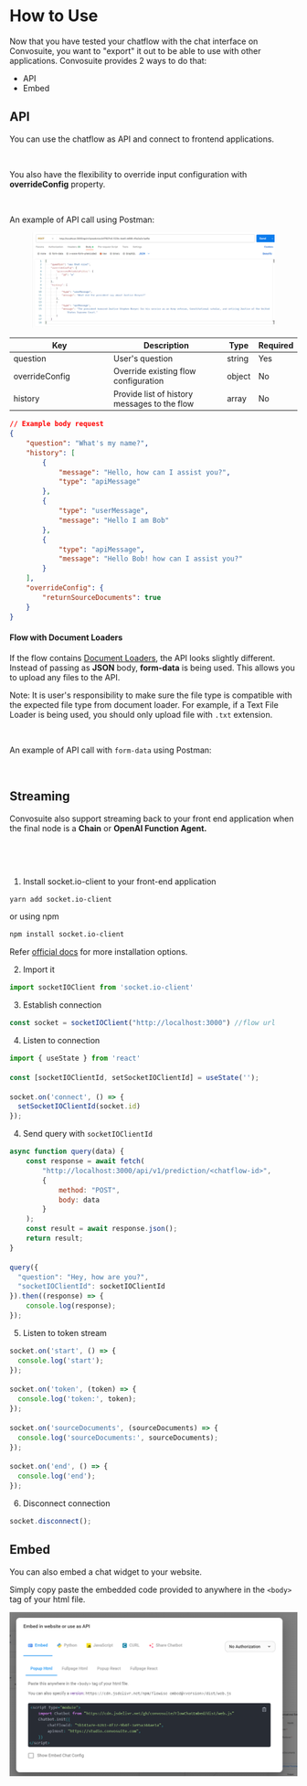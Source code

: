 # How to Use

Now that you have tested your chatflow with the chat interface on Convosuite, you want to "export" it out to be able to use with other applications. Convosuite provides 2 ways to do that:

* API
* Embed

## API

You can use the chatflow as API and connect to frontend applications.

<figure><img src="../.gitbook/assets/image (16).png" alt=""><figcaption></figcaption></figure>

You also have the flexibility to override input configuration with **overrideConfig** property.

<figure><img src="../.gitbook/assets/image (45).png" alt=""><figcaption></figcaption></figure>

An example of API call using Postman:

<figure><img src="../.gitbook/assets/image (9).png" alt=""><figcaption></figcaption></figure>

<table><thead><tr><th width="161">Key</th><th>Description</th><th>Type</th><th>Required</th></tr></thead><tbody><tr><td>question</td><td>User's question</td><td>string</td><td>Yes</td></tr><tr><td>overrideConfig</td><td>Override existing flow configuration</td><td>object</td><td>No</td></tr><tr><td>history</td><td>Provide list of history messages to the flow</td><td>array</td><td>No</td></tr></tbody></table>

```json
// Example body request
{
    "question": "What's my name?",
    "history": [
        {
            "message": "Hello, how can I assist you?",
            "type": "apiMessage"
        },
        {
            "type": "userMessage",
            "message": "Hello I am Bob"
        },
        {
            "type": "apiMessage",
            "message": "Hello Bob! how can I assist you?"
        }
    ],
    "overrideConfig": {
        "returnSourceDocuments": true
    }
}
```

#### Flow with Document Loaders

If the flow contains [Document Loaders](../document-loaders.md), the API looks slightly different. Instead of passing as **JSON** body, **form-data** is being used. This allows you to upload any files to the API.

Note: It is user's responsibility to make sure the file type is compatible with the expected file type from document loader. For example, if a Text File Loader is being used, you should only upload file with `.txt` extension.

<figure><img src="../.gitbook/assets/image (41).png" alt=""><figcaption></figcaption></figure>

An example of API call with `form-data` using Postman:

<figure><img src="../.gitbook/assets/image (1) (4).png" alt=""><figcaption></figcaption></figure>

## Streaming

Convosuite also support streaming back to your front end application when the final node is a **Chain** or **OpenAI Function Agent.**

<figure><img src="../.gitbook/assets/screely-1687030897806.png" alt=""><figcaption></figcaption></figure>

<figure><img src="../.gitbook/assets/screely-1687030924019.png" alt=""><figcaption></figcaption></figure>

1. Install socket.io-client to your front-end application

```bash
yarn add socket.io-client
```

or using npm

```bash
npm install socket.io-client
```

Refer [official docs](https://socket.io/docs/v4/client-api/) for more installation options.

2. Import it

```javascript
import socketIOClient from 'socket.io-client'
```

3. Establish connection

```javascript
const socket = socketIOClient("http://localhost:3000") //flow url
```

4. Listen to connection

```javascript
import { useState } from 'react'

const [socketIOClientId, setSocketIOClientId] = useState('');

socket.on('connect', () => {
  setSocketIOClientId(socket.id)
});
```

4. Send query with `socketIOClientId`

```javascript
async function query(data) {
    const response = await fetch(
        "http://localhost:3000/api/v1/prediction/<chatflow-id>",
        {
            method: "POST",
            body: data
        }
    );
    const result = await response.json();
    return result;
}

query({
  "question": "Hey, how are you?",
  "socketIOClientId": socketIOClientId
}).then((response) => {
    console.log(response);
});
```

5. Listen to token stream

```javascript
socket.on('start', () => {
  console.log('start');
});

socket.on('token', (token) => {
  console.log('token:', token);
});

socket.on('sourceDocuments', (sourceDocuments) => {
  console.log('sourceDocuments:', sourceDocuments);
});

socket.on('end', () => {
  console.log('end');
});
```

6. Disconnect connection

```javascript
socket.disconnect();
```

## Embed

You can also embed a chat widget to your website.

Simply copy paste the embedded code provided to anywhere in the `<body>` tag of your html file.

![](<../.gitbook/assets/image (32).png>)



